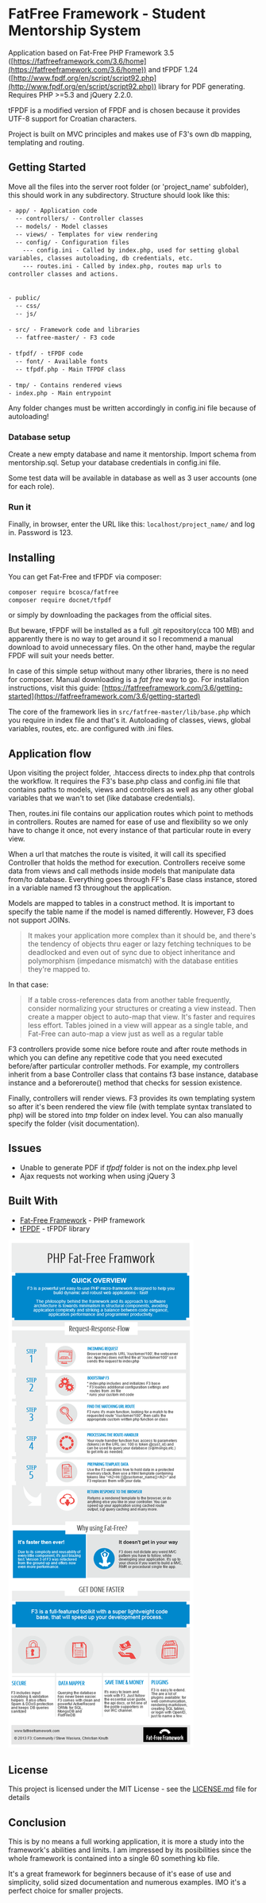 # FatFree Framework - Student Mentorship System

Application based on Fat-Free PHP Framework 3.5 ([https://fatfreeframework.com/3.6/home](https://fatfreeframework.com/3.6/home)) and tFPDF 1.24 ([http://www.fpdf.org/en/script/script92.php](http://www.fpdf.org/en/script/script92.php)) library for PDF generating. Requires PHP >=5.3 and jQuery 2.2.0.

tFPDF is a modified version of FPDF and is chosen because it provides UTF-8 support for Croatian characters.

Project is built on MVC principles and makes use of F3's own db mapping, templating and routing.


## Getting Started

Move all the files into the server root folder (or 'project_name' subfolder), this should work in any subdirectory.
Structure should look like this:

    - app/ - Application code
      -- controllers/ - Controller classes
      -- models/ - Model classes
      -- views/ - Templates for view rendering
      -- config/ - Configuration files
        --- config.ini - Called by index.php, used for setting global variables, classes autoloading, db credentials, etc.
        --- routes.ini - Called by index.php, routes map urls to controller classes and actions.


    - public/
      -- css/
      -- js/

    - src/ - Framework code and libraries
      -- fatfree-master/ - F3 code

    - tfpdf/ - tFPDF code
      -- font/ - Available fonts
      -- tfpdf.php - Main TFPDF class

    - tmp/ - Contains rendered views
    - index.php - Main entrypoint


Any folder changes must be written accordingly in config.ini file because of autoloading!

### Database setup

Create a new empty database and name it mentorship. Import schema from mentorship.sql. Setup your database credentials in config.ini file.

Some test data will be available in database as well as 3 user accounts (one for each role).

### Run it
Finally, in browser, enter the URL like this: ```localhost/project_name/``` and log in. Password is 123.


## Installing

You can get Fat-Free and tFPDF via composer:  

    composer require bcosca/fatfree
    composer require docnet/tfpdf

or simply by downloading the packages from the official sites.

But beware, tFPDF will be installed as a full .git repository(cca 100 MB) and apparently there is no way to get around it so I recommend a manual download to avoid unnecessary files. On the other hand, maybe the regular FPDF will suit your needs better.

In case of this simple setup without many other libraries, there is no need for composer. Manual downloading is a *fat free* way to go. For installation instructions, visit this guide: [https://fatfreeframework.com/3.6/getting-started](https://fatfreeframework.com/3.6/getting-started)

The core of the framework lies in ```src/fatfree-master/lib/base.php``` which you require in index file and that's it. Autoloading of classes, views, global variables, routes, etc. are configured with .ini files.


## Application flow

Upon visiting the project folder, .htaccess directs to index.php that controls the workflow. It requires the F3's base.php class and config.ini file that contains paths to models, views and controllers as well as any other global variables that we wan't to set (like database credentials).

Then, routes.ini file contains our application routes which point to methods in controllers. Routes are named for ease of use and flexibility so we only have to change it once, not every instance of that particular route in every view.

When a url that matches the route is visited, it will call its specified Controller that holds the method for execution. Controllers receive some data from views and call methods inside models that manipulate data from/to database. Everything goes through FF's Base class instance, stored in a variable named f3 throughout the application.

Models are mapped to tables in a construct method. It is important to specify the table name if the model is named differently. However, F3 does not support JOINs.

> It makes your application more complex than it should be, and there's the tendency of objects thru eager or lazy fetching techniques to be deadlocked and even out of sync due to object inheritance and polymorphism (impedance mismatch) with the database entities they're mapped to.

In that case:
>If a table cross-references data from another table frequently, consider normalizing your structures or creating a view instead. Then create a mapper object to auto-map that view. It's faster and requires less effort. Tables joined in a view will appear as a single table, and Fat-Free can auto-map a view just as well as a regular table

F3 controllers provide some nice before route and after route methods in which you can define any repetitive code that you need executed before/after particular controller methods. For example, my controllers inherit from a base Controller class that contains f3 base instance, database instance and a beforeroute() method that checks for session existence.

Finally, controllers will render views. F3 provides its own templating system so after it's been rendered the view file (with template syntax translated to php) will be stored into *tmp* folder on index level. You can also manually specify the folder (visit documentation).

## Issues

* Unable to generate PDF if *tfpdf* folder is not on the index.php level
* Ajax requests not working when using jQuery 3


## Built With


* [Fat-Free Framework](https://fatfreeframework.com/3.6/home) - PHP framework
* [tFPDF](http://www.fpdf.org/en/script/script92.php) - tFPDF library

![alt text](https://raw.githubusercontent.com/F3Community/F3com/master/gui/img/f3intro.png)



## License

This project is licensed under the MIT License - see the [LICENSE.md](LICENSE.md) file for details

## Conclusion

This is by no means a full working application, it is more a study into the framework's abilities and limits. I am impressed by its posibilities since the whole framework is contained into a single 60 something kb file.

It's a great framework for beginners because of it's ease of use and simplicity, solid sized documentation and numerous examples. IMO it's a perfect choice for smaller projects.

